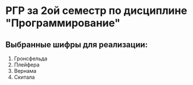 # РГР за 2ой семестр по дисциплине "Программирование"

## Выбранные шифры для реализации:
1. Гронсфельда
2. Плейфера
3. Вернама
4. Скитала
